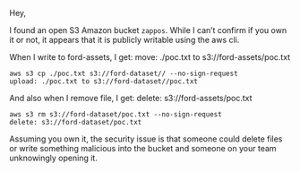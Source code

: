 

Hey,

I found an open S3 Amazon bucket `zappos`. While I can’t confirm if you own it or not, it appears that it is publicly writable using the aws cli.

When I write to ford-assets, I get: move: ./poc.txt to s3://ford-assets/poc.txt

```
aws s3 cp ./poc.txt s3://ford-dataset// --no-sign-request
upload: ./poc.txt to s3://ford-dataset//poc.txt
```

And also when I remove file, I get: delete: s3://ford-assets/poc.txt

```
aws s3 rm s3://ford-dataset/poc.txt --no-sign-request
delete: s3://ford-dataset/poc.txt
```

Assuming you own it, the security issue is that someone could delete files or write something malicious into the bucket and someone on your team unknowingly opening it.